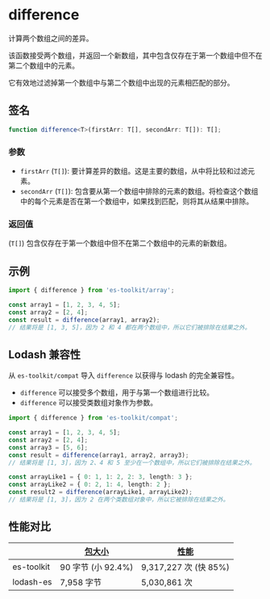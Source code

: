 # difference

计算两个数组之间的差异。

该函数接受两个数组，并返回一个新数组，其中包含仅存在于第一个数组中但不在第二个数组中的元素。

它有效地过滤掉第一个数组中与第二个数组中出现的元素相匹配的部分。

## 签名

```typescript
function difference<T>(firstArr: T[], secondArr: T[]): T[];
```

### 参数

- `firstArr` (`T[]`): 要计算差异的数组。这是主要的数组，从中将比较和过滤元素。
- `secondArr` (`T[]`): 包含要从第一个数组中排除的元素的数组。将检查这个数组中的每个元素是否在第一个数组中，如果找到匹配，则将其从结果中排除。

### 返回值

(`T[]`) 包含仅存在于第一个数组中但不在第二个数组中的元素的新数组。

## 示例

```typescript
import { difference } from 'es-toolkit/array';

const array1 = [1, 2, 3, 4, 5];
const array2 = [2, 4];
const result = difference(array1, array2);
// 结果将是 [1, 3, 5]，因为 2 和 4 都在两个数组中，所以它们被排除在结果之外。
```

## Lodash 兼容性

从 `es-toolkit/compat` 导入 `difference` 以获得与 lodash 的完全兼容性。

- `difference` 可以接受多个数组，用于与第一个数组进行比较。
- `difference` 可以接受类数组对象作为参数。

```typescript
import { difference } from 'es-toolkit/compat';

const array1 = [1, 2, 3, 4, 5];
const array2 = [2, 4];
const array3 = [5, 6];
const result = difference(array1, array2, array3);
// 结果将是 [1, 3]，因为 2、4 和 5 至少在一个数组中，所以它们被排除在结果之外。

const arrayLike1 = { 0: 1, 1: 2, 2: 3, length: 3 };
const arrayLike2 = { 0: 2, 1: 4, length: 2 };
const result2 = difference(arrayLike1, arrayLike2);
// 结果将是 [1, 3]，因为 2 在两个类数组对象中，所以它被排除在结果之外。
```

## 性能对比

|            | [包大小](../../bundle-size.md) | [性能](../../performance.md) |
| ---------- | ------------------------------ | ---------------------------- |
| es-toolkit | 90 字节 (小 92.4%)             | 9,317,227 次 (快 85%)        |
| lodash-es  | 7,958 字节                     | 5,030,861 次                 |
